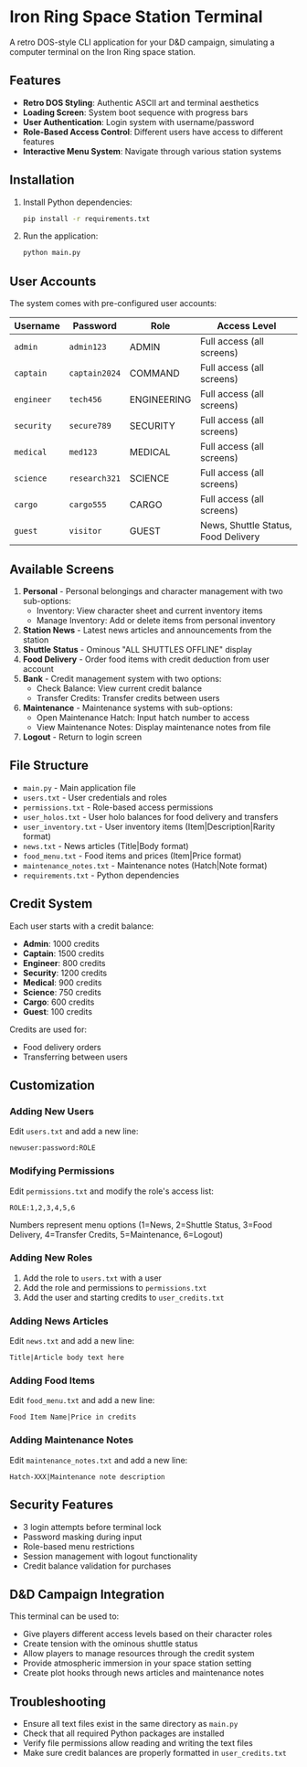 # Iron Ring Space Station Terminal

A retro DOS-style CLI application for your D&D campaign, simulating a computer terminal on the Iron Ring space station.

## Features

- **Retro DOS Styling**: Authentic ASCII art and terminal aesthetics
- **Loading Screen**: System boot sequence with progress bars
- **User Authentication**: Login system with username/password
- **Role-Based Access Control**: Different users have access to different features
- **Interactive Menu System**: Navigate through various station systems

## Installation

1. Install Python dependencies:
   ```bash
   pip install -r requirements.txt
   ```

2. Run the application:
   ```bash
   python main.py
   ```

## User Accounts

The system comes with pre-configured user accounts:

| Username | Password | Role | Access Level |
|----------|----------|------|--------------|
| `admin` | `admin123` | ADMIN | Full access (all screens) |
| `captain` | `captain2024` | COMMAND | Full access (all screens) |
| `engineer` | `tech456` | ENGINEERING | Full access (all screens) |
| `security` | `secure789` | SECURITY | Full access (all screens) |
| `medical` | `med123` | MEDICAL | Full access (all screens) |
| `science` | `research321` | SCIENCE | Full access (all screens) |
| `cargo` | `cargo555` | CARGO | Full access (all screens) |
| `guest` | `visitor` | GUEST | News, Shuttle Status, Food Delivery |

## Available Screens

1. **Personal** - Personal belongings and character management with two sub-options:
   - Inventory: View character sheet and current inventory items
   - Manage Inventory: Add or delete items from personal inventory
2. **Station News** - Latest news articles and announcements from the station
3. **Shuttle Status** - Ominous "ALL SHUTTLES OFFLINE" display
4. **Food Delivery** - Order food items with credit deduction from user account
5. **Bank** - Credit management system with two options:
   - Check Balance: View current credit balance
   - Transfer Credits: Transfer credits between users
6. **Maintenance** - Maintenance systems with sub-options:
   - Open Maintenance Hatch: Input hatch number to access
   - View Maintenance Notes: Display maintenance notes from file
7. **Logout** - Return to login screen

## File Structure

- `main.py` - Main application file
- `users.txt` - User credentials and roles
- `permissions.txt` - Role-based access permissions
- `user_holos.txt` - User holo balances for food delivery and transfers
- `user_inventory.txt` - User inventory items (Item|Description|Rarity format)
- `news.txt` - News articles (Title|Body format)
- `food_menu.txt` - Food items and prices (Item|Price format)
- `maintenance_notes.txt` - Maintenance notes (Hatch|Note format)
- `requirements.txt` - Python dependencies

## Credit System

Each user starts with a credit balance:
- **Admin**: 1000 credits
- **Captain**: 1500 credits
- **Engineer**: 800 credits
- **Security**: 1200 credits
- **Medical**: 900 credits
- **Science**: 750 credits
- **Cargo**: 600 credits
- **Guest**: 100 credits

Credits are used for:
- Food delivery orders
- Transferring between users

## Customization

### Adding New Users

Edit `users.txt` and add a new line:
```
newuser:password:ROLE
```

### Modifying Permissions

Edit `permissions.txt` and modify the role's access list:
```
ROLE:1,2,3,4,5,6
```

Numbers represent menu options (1=News, 2=Shuttle Status, 3=Food Delivery, 4=Transfer Credits, 5=Maintenance, 6=Logout)

### Adding New Roles

1. Add the role to `users.txt` with a user
2. Add the role and permissions to `permissions.txt`
3. Add the user and starting credits to `user_credits.txt`

### Adding News Articles

Edit `news.txt` and add a new line:
```
Title|Article body text here
```

### Adding Food Items

Edit `food_menu.txt` and add a new line:
```
Food Item Name|Price in credits
```

### Adding Maintenance Notes

Edit `maintenance_notes.txt` and add a new line:
```
Hatch-XXX|Maintenance note description
```

## Security Features

- 3 login attempts before terminal lock
- Password masking during input
- Role-based menu restrictions
- Session management with logout functionality
- Credit balance validation for purchases

## D&D Campaign Integration

This terminal can be used to:
- Give players different access levels based on their character roles
- Create tension with the ominous shuttle status
- Allow players to manage resources through the credit system
- Provide atmospheric immersion in your space station setting
- Create plot hooks through news articles and maintenance notes

## Troubleshooting

- Ensure all text files exist in the same directory as `main.py`
- Check that all required Python packages are installed
- Verify file permissions allow reading and writing the text files
- Make sure credit balances are properly formatted in `user_credits.txt`

